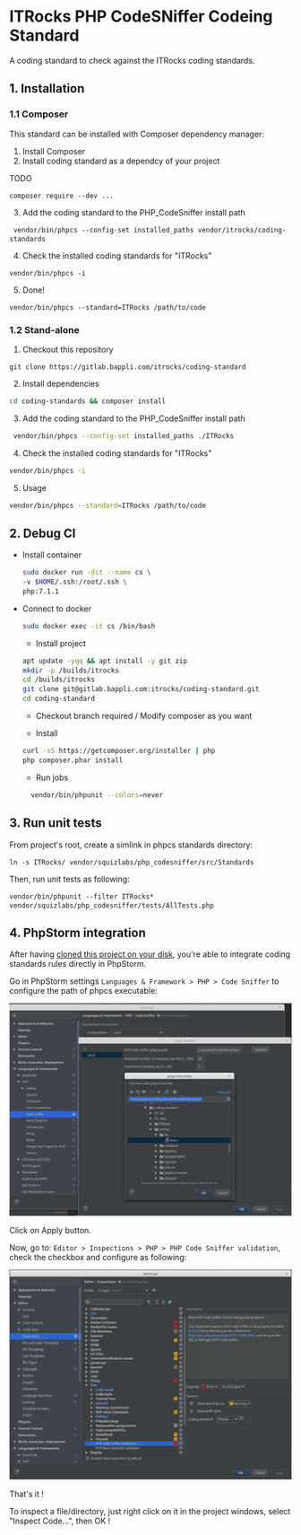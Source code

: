 # ITRocks PHP CodeSNiffer Codeing Standard
A coding standard to check against the ITRocks coding standards.

## 1. Installation
### 1.1 Composer
This standard can be installed with Composer dependency manager:

1. Install Composer
2. Install coding standard as a dependcy of your project

TODO
```
composer require --dev ...
```

3. Add the coding standard to the PHP_CodeSniffer install path
```
 vendor/bin/phpcs --config-set installed_paths vendor/itrocks/coding-standards
```

4. Check the installed coding standards for "ITRocks"
```
vendor/bin/phpcs -i
```

5. Done!
```
vendor/bin/phpcs --standard=ITRocks /path/to/code
```

### 1.2 Stand-alone
1. Checkout this repository
```
git clone https://gitlab.bappli.com/itrocks/coding-standard
```

2. Install dependencies
```bash
cd coding-standards && composer install
```

3. Add the coding standard to the PHP_CodeSniffer install path
```bash
 vendor/bin/phpcs --config-set installed_paths ./ITRocks
```


4. Check the installed coding standards for "ITRocks"
```bash
vendor/bin/phpcs -i
```

5. Usage
```bash
vendor/bin/phpcs --standard=ITRocks /path/to/code
```

## 2. Debug CI

* Install container

	```bash
	sudo docker run -dit --name cs \
   -v $HOME/.ssh:/root/.ssh \
   php:7.1.1
	```
	
* Connect to docker
	```bash
	sudo docker exec -it cs /bin/bash
	```

	* Install project
  	```bash
  	apt update -yqq && apt install -y git zip
  	mkdir -p /builds/itrocks
  	cd /builds/itrocks
  	git clone git@gitlab.bappli.com:itrocks/coding-standard.git
  	cd coding-standard
  	```
  
	* Checkout branch required / Modify composer as you want

	* Install
	```bash
  curl -sS https://getcomposer.org/installer | php
  php composer.phar install
  ```
  
  * Run jobs
  ```bash
	vendor/bin/phpunit --colors=never
  ```

## 3. Run unit tests
From project's root, create a simlink in phpcs standards directory:
```
ln -s ITRocks/ vendor/squizlabs/php_codesniffer/src/Standards
```

Then, run unit tests as following:
```
vendor/bin/phpunit --filter ITRocks* vendor/squizlabs/php_codesniffer/tests/AllTests.php
```


## 4. PhpStorm integration
After having [cloned this project on your disk](#12-stand-alone), you're able to integrate coding standards rules directly in PhpStorm.

Go in PhpStorm settings `Languages & Framework > PHP > Code Sniffer` to configure the path of phpcs executable:

![PhpStorm configuration 1](doc/pstorm-config1.png "PhpStorm configuration 1")


Click on Apply button.

Now, go to: `Editor > Inspections > PHP > PHP Code Sniffer validation`, check the checkbox and configure as following:

![PhpStorm configuration 2](doc/pstorm-config2.png "PhpStorm configuration 2")


That's it !

To inspect a file/directory, just right click on it in the project windows, select "Inspect Code...", then OK !
